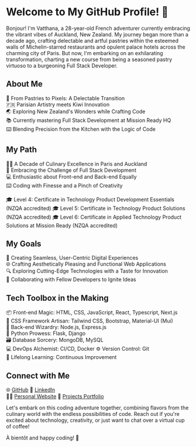 
# Welcome to My GitHub Profile! 👋

Bonjour! I'm Vatthana, a 28-year-old French adventurer currently embracing the vibrant vibes of Auckland, New Zealand. My journey began more than a decade ago, crafting delectable and artful pastries within the esteemed walls of Michelin-starred restaurants and opulent palace hotels across the charming city of Paris. But now, I'm embarking on an exhilarating transformation, charting a new course from being a seasoned pastry virtuoso to a burgeoning Full Stack Developer.

## About Me

🥐 From Pastries to Pixels: A Delectable Transition  
🇫🇷 Parisian Artistry meets Kiwi Innovation  
🌏 Exploring New Zealand's Wonders while Crafting Code  
📚 Currently mastering Full Stack Development at Mission Ready HQ  
⌨️ Blending Precision from the Kitchen with the Logic of Code  

## My Path

👨‍🍳 A Decade of Culinary Excellence in Paris and Auckland  
📜 Embracing the Challenge of Full Stack Development  
💻 Enthusiastic about Front-end and Back-end Equally  
⌨️ Coding with Finesse and a Pinch of Creativity  

🎓 Level 4: Certificate in Technology Product Development Essentials (NZQA accredited)
🎓 Level 5: Certificate in Technology Product Solutions (NZQA accredited)
🎓 Level 6: Certificate in Applied Technology Product Solutions at Mission Ready (NZQA accredited)

## My Goals

🚀 Creating Seamless, User-Centric Digital Experiences  
🌐 Crafting Aesthetically Pleasing and Functional Web Applications  
🔍 Exploring Cutting-Edge Technologies with a Taste for Innovation  
🤝 Collaborating with Fellow Developers to Ignite Ideas  

## Tech Toolbox in the Making

📦 Front-end Magic: HTML, CSS, JavaScript, React, Typescript, Next.js  
🎨 CSS Framework Artisan: Tailwind CSS, Bootstrap, Material-UI (Mui)    
📡 Back-end Wizardry: Node.js, Express.js    
🐍 Python Prowess: Flask, Django  
🗃️ Database Sorcery: MongoDB, MySQL  
💻 DevOps Alchemist: CI/CD, Docker
⚙️ Version Control: Git  
🚀 Lifelong Learning: Continuous Improvement


## Connect with Me

🌐 [GitHub](https://github.com/VatthanaB) 
👔 [LinkedIn](https://www.linkedin.com/in/vatthana-boulom/)  
🧙‍♂️ [Personal Website](https://vatthana-portfolio-a20e88488316.herokuapp.com/)
🚀 [Projects Portfolio](https://projects-portfolio-vatthana.vercel.app/)

Let's embark on this coding adventure together, combining flavors from the culinary world with the endless possibilities of code. Reach out if you're excited about technology, creativity, or just want to chat over a virtual cup of coffee!

À bientôt and happy coding! 🚀

